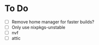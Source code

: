 # To Do

- [ ] Remove home manager for faster builds?
- [ ] Only use nixpkgs-unstable
- [ ] nvf
- [ ] attic
